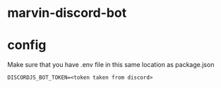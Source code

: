 # marvin-discord-bot

# config
Make sure that you have .env file in this same location as package.json
``` code
DISCORDJS_BOT_TOKEN=<token taken from discord>
```